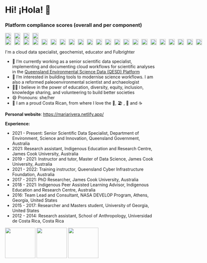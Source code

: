 # Hi! ¡Hola! 👋

### Platform compliance scores (overall and per component)
<div style="display: flex; align-items: center;">
  <img src="https://files.science-data.qld.gov.au/badges/platform-badge.svg" style="height: 20px; margin-right: 10px;">
  <img src="https://files.science-data.qld.gov.au/badges/ADF-badge.svg" style="height: 20px; margin-right: 10px;">
  <img src="https://files.science-data.qld.gov.au/badges/Databricks-badge.svg" style="height: 20px; margin-right: 10px;">
  <img src="https://files.science-data.qld.gov.au/badges/Synapse-badge.svg" style="height: 20px; margin-right: 10px;">
</div> 

<div style="display: flex; align-items: center;">
  <img src="https://files.science-data.qld.gov.au/badges/aurion-badge.svg" style="height: 20px; margin-right: 10px;">
  <img src="https://files.science-data.qld.gov.au/badges/barriers-badge.svg" style="height: 20px; margin-right: 10px;">
  <img src="https://files.science-data.qld.gov.au/badges/bats-badge.svg" style="height: 20px; margin-right: 10px;">
  <img src="https://files.science-data.qld.gov.au/badges/chemcentre-badge.svg" style="height: 20px; margin-right: 10px;">
  <img src="https://files.science-data.qld.gov.au/badges/edms-badge.svg" style="height: 20px; margin-right: 10px;">
  <img src="https://files.science-data.qld.gov.au/badges/etdl-badge.svg" style="height: 20px; margin-right: 10px;">
  <img src="https://files.science-data.qld.gov.au/badges/gbrw-badge.svg" style="height: 20px; margin-right: 10px;">
  <img src="https://files.science-data.qld.gov.au/badges/herbrecs-badge.svg" style="height: 20px; margin-right: 10px;">
  <img src="https://files.science-data.qld.gov.au/badges/hpcct-badge.svg" style="height: 20px; margin-right: 10px;">
  <img src="https://files.science-data.qld.gov.au/badges/luops-badge.svg" style="height: 20px; margin-right: 10px;">
  <img src="https://files.science-data.qld.gov.au/badges/opendata-badge.svg" style="height: 20px; margin-right: 10px;">
  <img src="https://files.science-data.qld.gov.au/badges/qbeis-badge.svg" style="height: 20px; margin-right: 10px;">
  <img src="https://files.science-data.qld.gov.au/badges/qberd-badge.svg" style="height: 20px; margin-right: 10px;">
  <img src="https://files.science-data.qld.gov.au/badges/qesdcommon-badge.svg" style="height: 20px; margin-right: 10px;">
  <img src="https://files.science-data.qld.gov.au/badges/sbox-badge.svg" style="height: 20px; margin-right: 10px;">
  <img src="https://files.science-data.qld.gov.au/badges/sciops-badge.svg" style="height: 20px; margin-right: 10px;">
  <img src="https://files.science-data.qld.gov.au/badges/seagrass-badge.svg" style="height: 20px; margin-right: 10px;">
  <img src="https://files.science-data.qld.gov.au/badges/sharedsrvc-badge.svg" style="height: 20px; margin-right: 10px;">
  <img src="https://files.science-data.qld.gov.au/badges/soils-badge.svg" style="height: 20px; margin-right: 10px;">
  <img src="https://files.science-data.qld.gov.au/badges/vegm-badge.svg" style="height: 20px; margin-right: 10px;">
  <img src="https://files.science-data.qld.gov.au/badges/wildnet-badge.svg" style="height: 20px; margin-right: 10px;">
  <img src="https://files.science-data.qld.gov.au/badges/wqinv-badge.svg" style="height: 20px; margin-right: 10px;">
</div>

I'm a cloud data specialist, geochemist, educator and Fulbrighter

- 🔭 I’m currently working as a senior scientific data specialist, implementing and documenting cloud workflows for scientific analyses in the [Queensland Environmental Science Data (QESD) Platform](https://github.com/qg-qesd/platform)
- 🌱 I’m interested in building tools to modernise science workflows. I am also a reformed paleoenvironmental scientist and archaeologist
- 👐🏼 I believe in the power of education, diversity, equity, inclusion, knowledge sharing, and volunteering to build better societies
- 😄 Pronouns: she/her
- 🏡 I am a proud Costa Rican, from where I love the 🌳, 🏖️ , 🌋 and ☕


**Personal website**: https://mariarivera.netlify.app/

**Experience:**

- 2021 - Present: Senior Scientific Data Specialist, Department of Environment, Science and Innovation, Queensland Government, Australia
- 2021: Research assistant, Indigenous Education and Research Centre, James Cook University, Australia
- 2019 - 2021: Instructor and tutor, Master of Data Science, James Cook University, Australia
- 2021 - 2022: Training instructor, Queensland Cyber Infrastructure Foundation, Australia
- 2017 - 2021: PhD Researcher, James Cook University, Australia
- 2018 - 2021: Indigenous Peer Assisted Learning Advisor, Indigenous Education and Research Centre, Australia
- 2016: Team Lead and Consultant, NASA DEVELOP Program, Athens, Georgia, United States
- 2015 - 2017: Researcher and Masters student, University of Georgia, United States
- 2012 - 2014: Research assistant, School of Anthropology, Universidad de Costa Rica, Costa Rica

<img src="https://files.science-data.qld.gov.au/badges/etdl-badge.svg" width="100">
<img src="https://files.science-data.qld.gov.au/badges/wildnet-badge.svg" width="100">
<img src="https://files.science-data.qld.gov.au/badges/soils-badge.svg" width="100">




